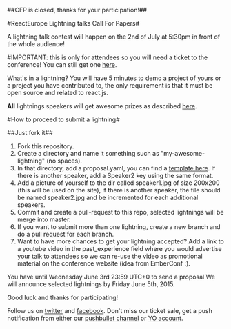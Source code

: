##CFP is closed, thanks for your participation!##

#ReactEurope Lightning talks Call For Papers#

A lightning talk contest will happen on the 2nd of July at 5:30pm in front of the whole audience!

#IMPORTANT: this is only for attendees so you will need a ticket to the conference! You can still get one [here](https://eventlama.com/#/events/reacteurope/tickets).

What's in a lightning? You will have 5 minutes to demo a project of yours or a project you have contributed to, the only requirement is that it must be open source and related to react.js.

**All** lightnings speakers will get awesome prizes as described [here](https://medium.com/@patcito/our-reacteurope-lightning-talks-contest-prizes-61c786e28864).


#How to proceed to submit a lightning#

##Just fork it##

 1. Fork this repository.
 2. Create a directory and name it something such as "my-awesome-lightning" (no spaces).
 3. In that directory, add a proposal.yaml, you can find a [template here](https://github.com/react-europe/cfp-lightnings-2015/blob/master/lightning-sample/proposal.yaml). If there is another speaker, add a Speaker2 key using the same format.
 4. Add a picture of yourself to the dir called speaker1.jpg of size 200x200 (this will be used on the site), if there is another speaker, the file should be named speaker2.jpg and be incremented for each additional speakers.
 5. Commit and create a pull-request to this repo, selected lightnings will be merge into master.
 6. If you want to submit more than one lightning, create a new branch and do a pull request for each branch.
 7. Want to have more chances to get your lightning accepted? Add a link to a youtube video in the past_experience field where you would advertise your talk to attendees so we can re-use the video as promotional material on the conference website (idea from EmberConf :).

You have until Wednesday June 3rd 23:59 UTC+0 to send a proposal
We will announce selected lightnings by Friday June 5th, 2015.

Good luck and thanks for participating!

Follow us on [twitter](https://twitter.com/reacteurope) and [facebook](https://www.facebook.com/ReactEurope).
Don't miss our ticket sale, get a push notification from either our [pushbullet channel](https://www.pushbullet.com/channel?tag=reacteurope) or [YO account](http://www.justyo.co/REACTEUROPE/).
